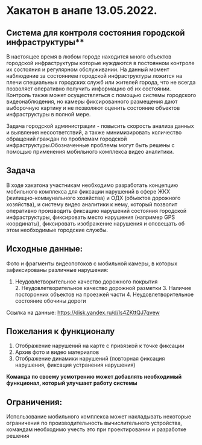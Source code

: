 # Хакатон в анапе 13.05.2022.

## Система для контроля состояния городской инфраструктуры**
В настоящее время в любом городе находится много объектов городской инфраструктуры которые нуждаются в постоянном контроле их состояния и регулярном обслуживании. 
На данный момент наблюдение за состоянием городской инфраструктуры ложится на плечи специальных городских служб или жителей города, что не всегда позволяет оперативно 
получить информацию об их состоянии. Контроль также может осуществляться с помощью системы городского видеонаблюдения, но камеры фиксированного размещения дают 
выборочную картину и не позволяют оценить состояние объектов инфраструктуры в полной мере.

Задача городской администрации - повысить скорость анализа данных и выявления несоответствий, а также минимизировать количество обращений граждан 
по проблемам городской инфраструктуры.Обозначенные проблемы могут быть решены с помощью применения мобильного комплекса видео аналитики.

## Задача

В ходе хакатона участникам необходимо разработать концепцию мобильного комплекса для фиксации нарушений в сфере ЖКХ (жилищно-коммунального хозяйства) и 
ОДХ (объектов дорожного хозяйства), и систему видео аналитики к нему, который позволит оперативно производить фиксацию нарушений состояния городской инфраструктуры, 
фиксировать место нарушения (например GPS координаты), фиксировать изображение нарушения и оповещать об этом необходимые городские службы.

## Исходные данные:

Фото и фрагменты видеопотоков c мобильной камеры, в которых зафиксированы различные нарушения:

1. Неудовлетворительное качество дорожного покрытия
2. Неудовлетворительное качество дорожной разметки
3. Наличие посторонних объектов на проезжей части
4. Неудовлетворительное состояние обочины дороги

Ссылка на данные: https://disk.yandex.ru/d/Is4ZKttQJ7qvew

## Пожелания к функционалу

1. Отображение нарушений на карте с привязкой к точке фиксации
2. Архив фото и видео материалов
3. Отображение динамики нарушений (повторная фиксация нарушения, фиксация устранения нарушения)

**Команда по своему усмотрению может добавлять необходимый функционал, который улучшает работу системы**

## Ограничения:
Использование мобильного комплекса может накладывать некоторые ограничения по производительность вычислительного устройства, 
командам необходимо учесть это при проектировании и разработке решения
